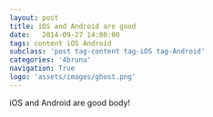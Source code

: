 ```yaml
---
layout: post
title: iOS and Android are good
date:   2014-09-27 14:00:00
tags: content iOS Android
subclass: 'post tag-content tag-iOS tag-Android'
categories: '4brunu'
navigation: True
logo: 'assets/images/ghost.png'
---
```


iOS and Android are good body!
